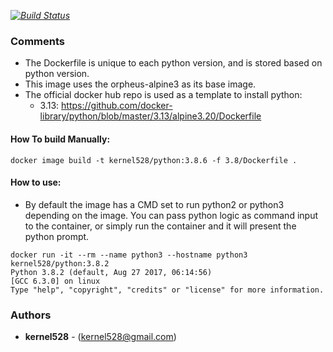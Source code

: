 _[![Build Status](http://drone.kernelsanders.biz:8080/api/badges/kernel528/python-docker/status.svg?ref=refs/heads/3.13)](http://drone.kernelsanders.biz:8080/kernel528/python-docker)_

### Comments
* The Dockerfile is unique to each python version, and is stored based on python version.
* This image uses the orpheus-alpine3 as its base image.
* The official docker hub repo is used as a template to install python:  
  * 3.13: https://github.com/docker-library/python/blob/master/3.13/alpine3.20/Dockerfile

#### How To build Manually:
``docker image build -t kernel528/python:3.8.6 -f 3.8/Dockerfile .``

#### How to use:
* By default the image has a CMD set to run python2 or python3 depending on the image.  You can pass python logic as command input to the container, or simply run the container and it will present the python prompt.
```
docker run -it --rm --name python3 --hostname python3 kernel528/python:3.8.2
Python 3.8.2 (default, Aug 27 2017, 06:14:56)
[GCC 6.3.0] on linux
Type "help", "copyright", "credits" or "license" for more information.
```

### Authors
* **kernel528** - (kernel528@gmail.com)
